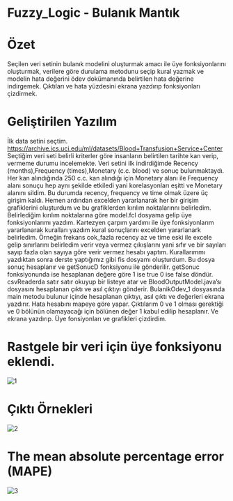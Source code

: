 # Fuzzy_Logic - Bulanık Mantık

# Özet
Seçilen veri setinin bulanık modelini oluşturmak amacı ile üye fonksiyonlarını oluşturmak,
verilere göre durulama metodunu seçip kural yazmak ve modelin hata değerini ödev dokümanında belirtilen hata değerine indirgemek. 
Çıktıları ve hata yüzdesini ekrana yazdırıp fonksiyonları çizdirmek.

# Geliştirilen Yazılım
İlk data setini seçtim. https://archive.ics.uci.edu/ml/datasets/Blood+Transfusion+Service+Center
Seçtiğim veri seti belirli kriterler göre insanların belirtilen tarihte kan verip, vermeme durumu 
incelemekte. Veri setini ilk indirdiğimde Recency (months),Frequency (times),Monetary (c.c. blood) ve 
sonuç bulunmaktaydı. 
Her kan alındığında 250 c.c. kan alındığı için Monetary alanı ile Frequency alanı sonuçu hep aynı şekilde 
etkiledi yani korelasyonları eşitti ve Monetary alanını sildim. Bu durumda recency, frequency ve time 
olmak üzere üç girişim kaldı.
Hemen ardından excelden yararlanarak her bir girişim grafiklerini oluşturdum ve bu grafiklerden kırılım 
noktalarınnı belirledim. Belirlediğim kırılım noktalarına göre model.fcl dosyama gelip üye 
fonksiyonlarımı yazdım.
Kartezyen çarpım yardımı ile üye fonksiyonlarım yararlanarak kuralları yazdım kural sonuçlarını 
excelden yararlanark belirledim. Örneğin frekans cok_fazla recency az ve time eski ile excele gelip 
sınırlarını belirledim verir veya vermez çıkışlarını yani sıfır ve bir sayıları sayıp fazla olan sayıya göre 
verir vermez hesabı yaptım.
Kurallarımmı yazdıktan sonra derste yaptığımız gibi fis dosyamı oluşturdum. Bu dosya sonuç hesaplanır 
ve getSonucD fonksiyonu ile gönderilir.
getSonuc fonksiyonunda ise hesaplanan değere göre 1 ise true 0 ise false döndür.
csvReaderda satır satır okuyup bir listeye atar ve BloodOutputModel.java’sı dosyasını hesaplanan çıktı 
ve asıl çıktıyı gönderir.
BulanikOdev_1 dosyasında main metodu bulunur içinde hesaplanan çıktıyı, asıl çıktı ve değerleri ekrana 
yazdırır.
Hata hesabını mapeye göre yapar.
Çıktılarım 0 ve 1 olması gerektiği ve 0 bölünün olamayacağı için bölünen değer 1 kabul edilip hesaplanır. 
Ve ekrana yazdırıp. Üye fonsiyonları ve grafikleri çizdirdim.

# Rastgele bir veri için üye fonksiyonu eklendi.
![1](https://user-images.githubusercontent.com/61979226/136330760-546e43a8-0976-4027-ba48-125c058877c9.png)

# Çıktı Örnekleri
![2](https://user-images.githubusercontent.com/61979226/136330818-f541fbd7-927f-4ad6-9fe3-a60dcc27d8e7.png)

# The mean absolute percentage error (MAPE)
![3](https://user-images.githubusercontent.com/61979226/136330887-bc2e67ff-922c-438a-af5a-e03b70abe432.png)




